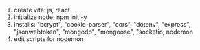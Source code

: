 1. create vite: js, react
2. initialize node: npm init -y
3. installs: "bcrypt", "cookie-parser", "cors", "dotenv", "express", "jsonwebtoken", "mongodb", "mongoose", "socketio, nodemon
4. edit scripts for nodemon
